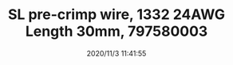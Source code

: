 ﻿---
layout: post 
title: SL pre-crimp wire, 1332 24AWG Length 30mm, 797580003
tags: SL
categories: wire-harness
overview: Pre-Crimped Lead SL Female-to-SL Female, Tin (Sn) Plating, 150.00mm Length, 22 AWG, Black
series: SL
part_number: 6-797580003
thumb_img: static/202011/488-thumb-20201103194200.jpg
image: static/202011/488-20201103194200.jpg
date: 2020/11/3 11:41:55
---



